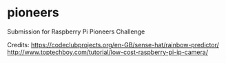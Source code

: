 # pioneers
Submission for Raspberry Pi Pioneers Challenge

Credits:
https://codeclubprojects.org/en-GB/sense-hat/rainbow-predictor/
http://www.toptechboy.com/tutorial/low-cost-raspberry-pi-ip-camera/
